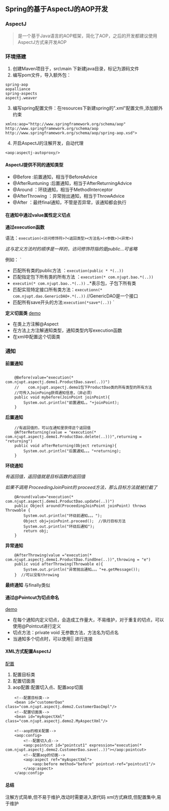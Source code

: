 ## Spring的基于AspectJ的AOP开发

### AspectJ
> 是一个基于Java语言的AOP框架，简化了AOP，之后的开发都建议使用AspectJ方式来开发AOP

### 环境搭建
1. 创建Maven项目于，src\main 下新建java目录，标记为源码文件
2. 编写pom文件，导入额外包：
```
spring-aop 
aopalliance  
spring-aspects  
aspectj.weaver
```
3. 编写spring配置文件：在resources下新建spring的".xml"配置文件,添加额外约束
```
xmlns:aop="http://www.springframework.org/schema/aop"
http://www.springframework.org/schema/aop 
http://www.springframework.org/schema/aop/spring-aop.xsd">
```
4. 开启AspectJ的注解开发，自动代理
```
<aop:aspectj-autoproxy/>
```

#### AspectJ提供不同的通知类型
- @Before :前置通知，相当于BeforeAdvice
- @AfterRuntuning :后置通知，相当于AfterReturningAdvice
- @Around ：环绕通知，相当于MethodInterceptor
- @AfterThrowing ：异常抛出通知，相当于ThrowAdvice
- @After ：最终final通知，不管是否异常，该通知都会执行

#### 在通知中通过value属性定义切点
 **通过execution函数**

语法：`execution(<访问修饰符>?<返回类型><方法名>(<参数>)<异常>)`

*这与定义方法时的顺序是一样的，访问修饰符指的是public...可省略*

例如：
`
- 匹配所有类的public方法 ：`execution(public * *(..))`
- 匹配指定包下所有类的所有方法 ：`execution(* com.njupt.bao.*(..))`
- `executin(* com.njupt.bao..*(..))`  ..*表示包，子包下所有类
- 匹配实现特定接口所有类方法：`executionn(* com.njupt.dao.GenericDAO+.*(..))`  //GenericDAO是一个接口
- 匹配所有save开头的方法:`execution(*save*(..))`
`

**定义切面类**
[demo](src/main/java/com/njupt/aspectj/demo1/MyAspectAnno.java)
- 在类上方注解@Aspect
- 在方法上方注解通知类型，通知类型内写execution函数
- 在xml中配置这个切面类

### 通知
**前置通知**
```

    @Before(value="execution(* com.njupt.aspectj.demo1.ProductDao.save(..))")
    //    com.njupt.aspectj.demo1包下ProductDao类的所有类型的所有方法
    //可传入JoinPoing获得通知信息，（非必须）
    public void mybefore(JoinPoint joinPoint){
        System.out.println("前置通知。。"+joinPoint);
    }
```
**后置通知**
```
    //有返回值的，可以在通知里获得这个返回值
    @AfterReturning(value = "execution(* com.njupt.aspectj.demo1.ProductDao.delete(..)))",returning = "returning")
    public void afterReturning(Object returning){
        System.out.println("后置通知。。。"+returning);
    }
```
**环绕通知**

*有返回值，返回值就是目标函数的返回值*

*如果不调用 ProceedingJoinPoint的 proceed方法，那么目标方法就被拦截了*
```
    @Around(value="execution(* com.njupt.aspectj.demo1.ProductDao.update(..))")
    public Object around(ProceedingJoinPoint joinPoint) throws Throwable {
        System.out.println("环绕前通知。。。");
        Object obj=joinPoint.proceed();  //执行目标方法
        System.out.println("环绕后通知");
        return obj;
    }
```
**异常通知**
```
    @AfterThrowing(value ="execution(* com.njupt.aspectj.demo1.ProductDao.findOne(..))",throwing = "e")
    public void afterThrowing(Throwable e){
        System.out.println("异常抛出通知。。。"+e.getMessage());
    }  //可以没有throwing
```
**最终通知**   与finally类似

#### 通过@Pointcut为切点命名
[demo](src/main/java/com/njupt/aspectj/demo1/MyAspectAnno.java)
- 在每个通知内定义切点，会造成工作量大，不易维护，对于重复的切点，可以使用@Pointcut进行定义
- 切点方法：private void 无参数方法，方法名为切点名  
- 当通知多个切点时，可以使用|| 进行连接 


#### XML方式配置AspectJ
[配置](src/main/resources/applicationContext2.xml)
1. 配置目标类
2. 配置切面类
3. aop配置:配置切入点、配置aop切面
```
    <!--配置目标类-->
    <bean id="customerDao" class="com.njupt.aspectj.demo2.CustomerDaoImpl"/>
    <!--配置切面类-->
    <bean id="myAspectXml" class="com.njupt.aspectj.demo2.MyAspectXml"/>
    
    <!--aop的相关配置-->
    <aop:config>
        <!--配置切入点-->
        <aop:pointcut id="pointcut1" expression="execution(* com.njupt.aspectj.demo2.CustomerDao.save(..))"></aop:pointcut>
        <!--配置aop的切面-->
        <aop:aspect ref="myAspectXml">
            <aop:before method="before" pointcut-ref="pointcut1"/>
        </aop:aspect>
    </aop:config>
```

#### 总结
注解方式简单,但不易于维护,改动时需要进入源代码
xml方式麻烦,但配置集中,易于维护



